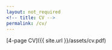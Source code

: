 ```yaml
---
layout: not_required
<!-- title: CV -->
permalink: /cv/
---
```


[4-page CV]({{ site.url }}/assets/cv.pdf)